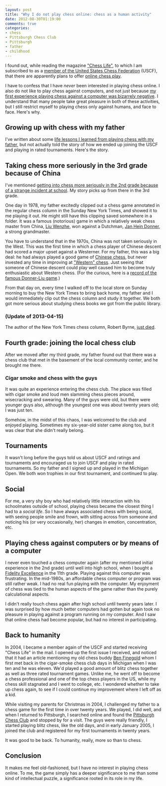 ```yaml
---
layout: post
title: "Why I do not play chess online: chess as a human activity"
date: 2012-08-30T01:19:00
comments: true
categories:
- chess
- Pittsburgh Chess Club
- Pittsburgh
- father
- childhood
---
```

I found out, while reading the magazine ["Chess Life"](http://en.wikipedia.org/wiki/Chess_Life), to which I am subscribed to as a [member of the United States Chess Federation](/blog/2012/08/21/returning-to-chess/) (USCF), that there are apparently plans to offer [online chess play](http://uschess.org/onlineplay/).

I have to confess that I have *never* been interested in playing chess online. I also do not like to play chess against computers, and not just because [my first experience playing chess against a computer was bizarrely negative](/blog/2012/05/30/life-lessons-i-learned-from-a-lunch-recess-chess-game-at-age-seven/). I understand that many people take great pleasure in both of these activities, but I still restrict myself to playing chess only against humans, and face to face. Here's why.

<!--more-->

## Growing up with chess with my father

I've written about some [life lessons I learned from playing chess with my father](/blog/2012/06/03/why-i-am-grateful-that-my-father-never-let-me-win-a-chess-game-against-him/), but not actually told the story of how we ended up joining the USCF and playing in rated tournaments. Here's the story.

## Taking chess more seriously in the 3rd grade because of China

I've mentioned [getting into chess more seriously in the 2nd grade because of a strange incident at school](/blog/2012/06/01/life-lessons-i-learned-from-a-lunch-recess-chess-game-with-a-classmate-at-age-seven/). My story picks up from there in the 3rd grade.

One day in 1978, my father excitedly clipped out a chess game annotated in the regular chess column in the Sunday New York Times, and showed it to me playing it out. He might still have this clipping saved somewhere in a folder. It was a famous (notorious) game in which a relatively weak chess master from China, [Liu Wenzhe](http://en.wikipedia.org/wiki/Liu_Wenzhe), won against a Dutchman, [Jan Hein Donner](http://en.wikipedia.org/wiki/Jan_Hein_Donner), a strong grandmaster.

You have to understand that in the 1970s, China was not taken seriously in the West. This was the first time in which a chess player of Chinese descent had scored a major upset against a Westerner. For my father, this was a big deal: he had always played a good game of [Chinese chess](http://en.wikipedia.org/wiki/Xiangqi), but never invested any time in improving at ["Western" chess](http://en.wikipedia.org/wiki/Chess). Just seeing that someone of Chinese descent could play well caused him to become truly enthusiastic about Western chess. (For the curious, here is a [record of the famous Donner-Liu game](http://www.huffingtonpost.com/lubomir-kavalek/chess-in-clouds-of-smoke_b_1270659.html).)

From that day on, every time I walked off to the local store on Sunday morning to buy the New York Times to bring back home, my father and I would immediately clip out the chess column and study it together. We both got more serious about studying chess books we got from the public library.

### (Update of 2013-04-15)

The author of the New York Times chess column, Robert Byrne, [just died](/blog/2013/04/15/rip-robert-byrne/).

## Fourth grade: joining the local chess club

After we moved after my third grade, my father found out that there was a chess club that met in the basement of the local community center, and he brought me there.

### Cigar smoke and chess with the guys

It was quite an experience entering the chess club. The place was filled with cigar smoke and loud men slamming chess pieces around, wisecracking and swearing. Many of the guys were old, but there were younger guys also, although the youngest one was about twenty years old; I was just ten.

Somehow, in the midst of this chaos, I was welcomed to the club and enjoyed playing. Sometimes my six-year-old sister came along too, but it was clear that she didn't really belong.

## Tournaments

It wasn't long before the guys told us about USCF and ratings and tournaments and encouraged us to join USCF and play in rated tournaments. So my father and I signed up and played in the Michigan Open. We both won trophies in our first tournament, and continued to play.

## Social

For me, a very shy boy who had relatively little interaction with his schoolmates outside of school, playing chess became the closest thing I had to a *social life*. So I have always associated chess with being social, with seeing people smile and frown, with sitting across from someone and noticing his (or very occasionally, her) changes in emotion, concentration, etc.

## Playing chess against computers or by means of a computer

I never even touched a chess computer again (after my mentioned initial experience in the 2nd grade) until well into high school, when I bought a [Fidelity Excellence](http://tluif.home.xs4all.nl/chescom/EngFidExc.html) in the 11th grade. Playing against this computer was frustrating. In the mid-1980s, an affordable chess computer or program was still rather weak. I had no real fun playing with the computer. My enjoyment of chess was tied to the human aspects of the game rather than the purely calculational aspects.

I didn't really touch chess again after high school until twenty years later. I was surprised by how much better computers had gotten but again took no pleasure in playing against a program running on my computer. And I saw that online chess had become popular, but had no interest in participating.

## Back to humanity

In 2004, I became a member again of the USCF and started receiving "Chess Life" in the mail. I opened up the first issue I received, and noticed that it had an article mentioning my old chess buddy [Ben Finegold](http://en.wikipedia.org/wiki/Ben_Finegold) whom I first met back in the cigar-smoke chess club days in Michigan when I was ten and he was eleven. We'd played a good amount of blitz chess together as well as three rated tournament games. Unlike me, he went off to become a chess professional and one of the top chess players in the US, while my chess skill stagnated and I went to college, etc. I wondered whether to take up chess again, to see if I could continue my improvement where I left off as a kid.

While visiting my parents for Christmas in 2004, I challenged my father to a chess game for the first time in over twenty years. We played, I did well, and when I returned to Pittsburgh, I searched online and found the [Pittsburgh Chess Club](http://www.pittsburghcc.org/) and stopped by for a visit. The guys were really friendly, I started playing blitz chess, like the old days, and in early January 2005, I joined the club and registered for my first tournaments in twenty years.

It was good to be back. To humanity, really, more so than to chess.

## Conclusion

It makes me feel old-fashioned, but I have no interest in playing chess online. To me, the game simply has a deeper significance to me than some kind of intellectual puzzle, a significance rooted in its role in my life.

